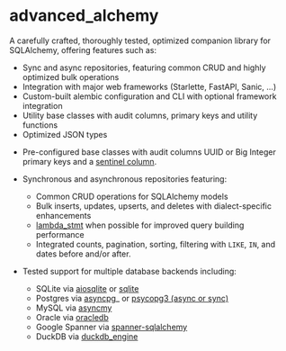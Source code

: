 # advanced_alchemy

A carefully crafted, thoroughly tested, optimized companion library for SQLAlchemy,
offering features such as:

- Sync and async repositories, featuring common CRUD and highly optimized bulk operations
- Integration with major web frameworks (Starlette, FastAPI, Sanic, ...)
- Custom-built alembic configuration and CLI with optional framework integration
- Utility base classes with audit columns, primary keys and utility functions
- Optimized JSON types

* Pre-configured base classes with audit columns UUID or Big Integer primary keys and
  a  [sentinel column](https://docs.sqlalchemy.org/en/20/core/connections.html#configuring-sentinel-columns>).
* Synchronous and asynchronous repositories featuring:
  * Common CRUD operations for SQLAlchemy models
  * Bulk inserts, updates, upserts, and deletes with dialect-specific enhancements
  * [lambda_stmt](https://docs.sqlalchemy.org/en/20/core/sqlelement.html#sqlalchemy.sql.expression.lambda_stmt) when possible
    for improved query building performance
  * Integrated counts, pagination, sorting, filtering with ``LIKE``, ``IN``, and dates before and/or after.
* Tested support for multiple database backends including:

  - SQLite via [aiosqlite](https://aiosqlite.omnilib.dev/en/stable/) or [sqlite](https://docs.python.org/3/library/sqlite3.html)
  - Postgres via [asyncpg](https://magicstack.github.io/asyncpg/current/)_ or [psycopg3 (async or sync)](https://www.psycopg.org/psycopg3/)
  - MySQL via [asyncmy](https://github.com/long2ice/asyncmy)
  - Oracle via [oracledb](https://oracle.github.io/python-oracledb/)
  - Google Spanner via [spanner-sqlalchemy](https://github.com/googleapis/python-spanner-sqlalchemy/)
  - DuckDB via [duckdb_engine](https://github.com/Mause/duckdb_engine>)

